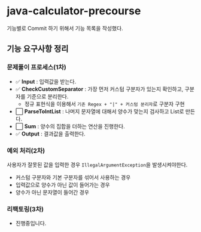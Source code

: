 # java-calculator-precourse

기능별로 Commit 하기 위해서 기능 목록을 작성했다.

## 기능 요구사항 정리

### 문제풀이 프로세스(1차)
- ✅ **Input** : 입력값을 받는다.
- ✅ **CheckCustomSeparator** : 가장 먼저 커스텀 구분자가 있는지 확인하고, 구분자를 기준으로 분리한다.
  - 정규 표현식을 이용해서 `기존 Regex + "|" + 커스텀 분리자`로 구분자 구현
- ⬜ **ParseToIntList** : 나머지 문자열에 대해서 양수가 맞는지 검사하고 List<Integer>로 만든다.
- ⬜ **Sum** : 양수의 집합을 더하는 연산을 진행한다.
- ✅ **Output** : 결과값을 출력한다.


### 예외 처리(2차)
사용자가 잘못된 값을 입력한 경우 `IllegalArgumentException`을 발생시켜야한다.

- 커스텀 구분자와 기본 구분자를 섞어서 사용하는 경우
- 입력값으로 양수가 아닌 값이 들어가는 경우
- 양수가 아닌 문자열이 들어간 경우


### 리팩토링(3차)
- 진행중입니다.